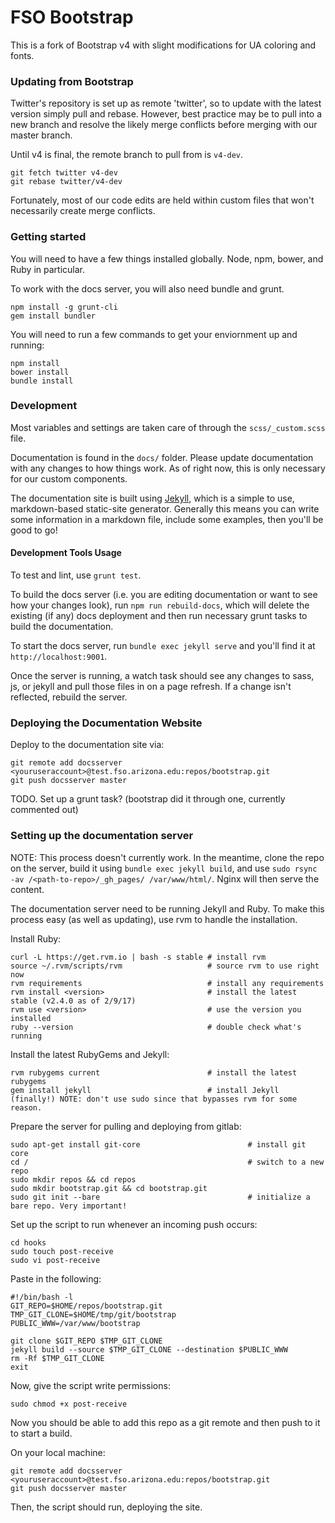 # FSO Bootstrap

This is a fork of Bootstrap v4 with slight modifications for UA coloring and fonts.

### Updating from Bootstrap

Twitter's repository is set up as remote 'twitter', so to update with the latest version simply pull and rebase. However, best practice may be to pull into a new branch and resolve the likely merge conflicts before merging with our master branch.

Until v4 is final, the remote branch to pull from is `v4-dev`.

```shell
git fetch twitter v4-dev
git rebase twitter/v4-dev
```

Fortunately, most of our code edits are held within custom files that won't necessarily create merge conflicts.

### Getting started

You will need to have a few things installed globally. Node, npm, bower, and Ruby in particular.

To work with the docs server, you will also need bundle and grunt.

```shell
npm install -g grunt-cli
gem install bundler
```

You will need to run a few commands to get your enviornment up and running:

```shell
npm install
bower install
bundle install
```

### Development

Most variables and settings are taken care of through the `scss/_custom.scss` file.

Documentation is found in the `docs/` folder. Please update documentation with any changes to how things work. As of right now, this is only necessary for our custom components.

The documentation site is built using [Jekyll](https://jekyllrb.com/docs/home/), which is a simple to use, markdown-based static-site generator. Generally this means you can write some information in a markdown file, include some examples, then you'll be good to go!

#### Development Tools Usage

To test and lint, use `grunt test`.

To build the docs server (i.e. you are editing documentation or want to see how your changes look), run  `npm run rebuild-docs`, which will delete the existing (if any) docs deployment and then run necessary grunt tasks to build the documentation.

To start the docs server, run `bundle exec jekyll serve` and you'll find it at `http://localhost:9001`.

Once the server is running, a watch task should see any changes to sass, js, or jekyll and pull those files in on a page refresh. If a change isn't reflected, rebuild the server.

### Deploying the Documentation Website

Deploy to the documentation site via:
```shell
git remote add docsserver <youruseraccount>@test.fso.arizona.edu:repos/bootstrap.git
git push docsserver master
```

TODO. Set up a grunt task? (bootstrap did it through one, currently commented out)

### Setting up the documentation server

NOTE: This process doesn't currently work. In the meantime, clone the repo on the server, build it using `bundle exec jekyll build`, and use `sudo rsync -av /<path-to-repo>/_gh_pages/ /var/www/html/`. Nginx will then serve the content.

The documentation server need to be running Jekyll and Ruby. To make this process easy (as well as updating), use rvm to handle the installation.

Install Ruby:
```shell
curl -L https://get.rvm.io | bash -s stable # install rvm
source ~/.rvm/scripts/rvm                   # source rvm to use right now
rvm requirements                            # install any requirements
rvm install <version>                       # install the latest stable (v2.4.0 as of 2/9/17)
rvm use <version>                           # use the version you installed
ruby --version                              # double check what's running
```

Install the latest RubyGems and Jekyll:
```shell
rvm rubygems current                        # install the latest rubygems
gem install jekyll                          # install Jekyll (finally!) NOTE: don't use sudo since that bypasses rvm for some reason.
```

Prepare the server for pulling and deploying from gitlab:
```shell
sudo apt-get install git-core                        # install git core
cd /                                                 # switch to a new repo
sudo mkdir repos && cd repos
sudo mkdir bootstrap.git && cd bootstrap.git
sudo git init --bare                                 # initialize a bare repo. Very important!
```

Set up the script to run whenever an incoming push occurs:
```shell
cd hooks
sudo touch post-receive
sudo vi post-receive
```

Paste in the following:
```script
#!/bin/bash -l
GIT_REPO=$HOME/repos/bootstrap.git
TMP_GIT_CLONE=$HOME/tmp/git/bootstrap
PUBLIC_WWW=/var/www/bootstrap

git clone $GIT_REPO $TMP_GIT_CLONE
jekyll build --source $TMP_GIT_CLONE --destination $PUBLIC_WWW
rm -Rf $TMP_GIT_CLONE
exit
```

Now, give the script write permissions:
```shell
sudo chmod +x post-receive
```

Now you should be able to add this repo as a git remote and then push to it to start a build.

On your local machine:
```shell
git remote add docsserver <youruseraccount>@test.fso.arizona.edu:repos/bootstrap.git
git push docsserver master
```

Then, the script should run, deploying the site.